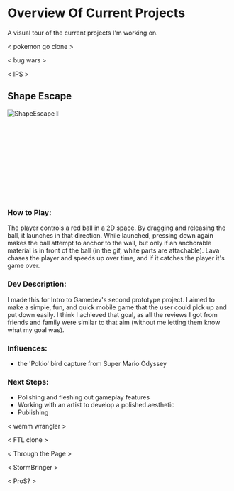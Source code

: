 # Overview Of Current Projects
A visual tour of the current projects I'm working on.

< pokemon go clone >

< bug wars >

< IPS >

## Shape Escape

![ShapeEscape](https://user-images.githubusercontent.com/27746512/153460421-d892cf30-dc3a-4c08-b1af-bcced7f72837.gif)
<img src="https://user-images.githubusercontent.com/27746512/153460421-d892cf30-dc3a-4c08-b1af-bcced7f72837.gif" width="10%" height="5%"/>

### How to Play:

  The player controls a red ball in a 2D space. By dragging and releasing the ball, it launches in that direction. While launched, pressing down again makes the ball attempt to anchor to the wall, but only if an anchorable material is in front of the ball (in the gif, white parts are attachable). Lava chases the player and speeds up over time, and if it catches the player it's game over.

### Dev Description:

  I made this for Intro to Gamedev's second prototype project. I aimed to make a simple, fun, and quick mobile game that the user could pick up and put down easily. I think I achieved that goal, as all the reviews I got from friends and family were similar to that aim (without me letting them know what my goal was).

### Influences:

  - the 'Pokio' bird capture from Super Mario Odyssey

### Next Steps:

  - Polishing and fleshing out gameplay features
  - Working with an artist to develop a polished aesthetic
  - Publishing


< wemm wrangler >

< FTL clone >

< Through the Page >
  
< StormBringer >
  
< ProS? >
